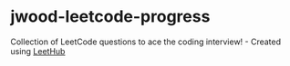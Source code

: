 # jwood-leetcode-progress
Collection of LeetCode questions to ace the coding interview! - Created using [LeetHub](https://github.com/QasimWani/LeetHub)
